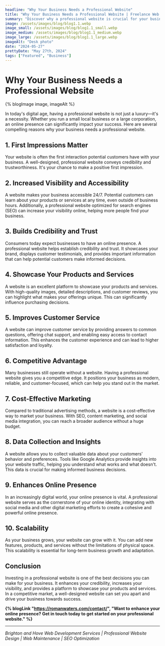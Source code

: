 ```yaml
---
headline: "Why Your Business Needs a Professional Website"
title: "Why Your Business Needs a Professional Website | Freelance Web Developer | Roman Waters"
summary: "Discover why a professional website is crucial for your business. Learn how it boosts credibility, visibility, and customer trust, providing a competitive edge and driving success in the digital age."
image: /assets/images/blog/blog1.1.webp
image_small: /assets/images/blog/blog1.1_small.webp
image_medium: /assets/images/blog/blog1.1_medium.webp
image_large: /assets/images/blog/blog1.1_large.webp
imageAlt: "Desk photo"
date: "2024-05-27"
prettyDate: "May 27th, 2024"
tags: ["Featured", "Business"]
---
```


# Why Your Business Needs a Professional Website

{% blogImage image, imageAlt %}

In today's digital age, having a professional website is not just a luxury—it's a necessity. Whether you run a small local business or a large corporation, an online presence can significantly impact your success. Here are several compelling reasons why your business needs a professional website.

## 1. **First Impressions Matter**

Your website is often the first interaction potential customers have with your business. A well-designed, professional website conveys credibility and trustworthiness. It's your chance to make a positive first impression.

## 2. **Increased Visibility and Accessibility**

A website makes your business accessible 24/7. Potential customers can learn about your products or services at any time, even outside of business hours. Additionally, a professional website optimized for search engines (SEO) can increase your visibility online, helping more people find your business.

## 3. **Builds Credibility and Trust**

Consumers today expect businesses to have an online presence. A professional website helps establish credibility and trust. It showcases your brand, displays customer testimonials, and provides important information that can help potential customers make informed decisions.

## 4. **Showcase Your Products and Services**

A website is an excellent platform to showcase your products and services. With high-quality images, detailed descriptions, and customer reviews, you can highlight what makes your offerings unique. This can significantly influence purchasing decisions.

## 5. **Improves Customer Service**

A website can improve customer service by providing answers to common questions, offering chat support, and enabling easy access to contact information. This enhances the customer experience and can lead to higher satisfaction and loyalty.

## 6. **Competitive Advantage**

Many businesses still operate without a website. Having a professional website gives you a competitive edge. It positions your business as modern, reliable, and customer-focused, which can help you stand out in the market.

## 7. **Cost-Effective Marketing**

Compared to traditional advertising methods, a website is a cost-effective way to market your business. With SEO, content marketing, and social media integration, you can reach a broader audience without a huge budget.

## 8. **Data Collection and Insights**

A website allows you to collect valuable data about your customers' behavior and preferences. Tools like Google Analytics provide insights into your website traffic, helping you understand what works and what doesn't. This data is crucial for making informed business decisions.

## 9. **Enhances Online Presence**

In an increasingly digital world, your online presence is vital. A professional website serves as the cornerstone of your online identity, integrating with social media and other digital marketing efforts to create a cohesive and powerful online presence.

## 10. **Scalability**

As your business grows, your website can grow with it. You can add new features, products, and services without the limitations of physical space. This scalability is essential for long-term business growth and adaptation.

## Conclusion

Investing in a professional website is one of the best decisions you can make for your business. It enhances your credibility, increases your visibility, and provides a platform to showcase your products and services. In a competitive market, a well-designed website can set you apart and drive your business towards success.

**{% blogLink "https://romanwaters.com/contact/", "Want to enhance your online presence? Get in touch today to get started on your professional website." %}**

---

_Brighton and Hove Web Development Services | Professional Website Design | Web Maintenance | SEO Optimization_
